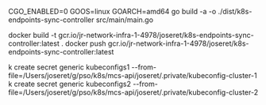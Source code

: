 CGO_ENABLED=0 GOOS=linux GOARCH=amd64 go build -a -o ./dist/k8s-endpoints-sync-controller src/main/main.go

docker build -t  gcr.io/jr-network-infra-1-4978/joseret/k8s-endpoints-sync-controller:latest  .
docker push  gcr.io/jr-network-infra-1-4978/joseret/k8s-endpoints-sync-controller:latest


k create secret generic kubeconfigs1 --from-file=/Users/joseret/g/pso/k8s/mcs-api/joseret/.private/kubeconfig-cluster-1
k create secret generic kubeconfigs2 --from-file=/Users/joseret/g/pso/k8s/mcs-api/joseret/.private/kubeconfig-cluster-2
